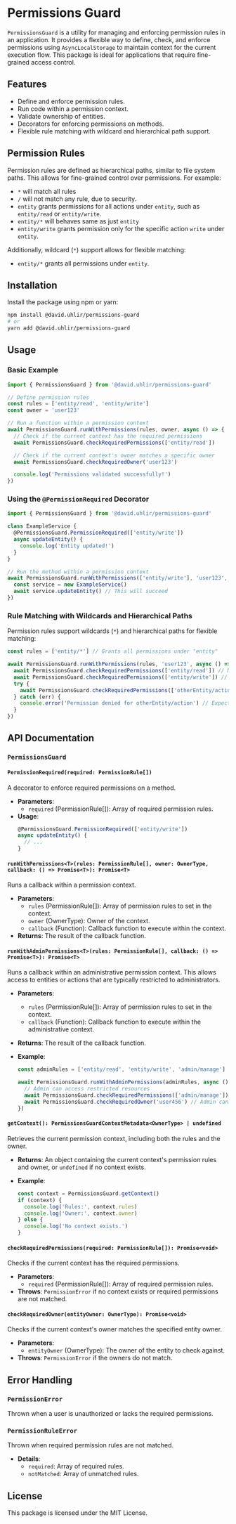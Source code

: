 # Permissions Guard

`PermissionsGuard` is a utility for managing and enforcing permission rules in an application. It provides a flexible way to define, check, and enforce permissions using `AsyncLocalStorage` to maintain context for the current execution flow. This package is ideal for applications that require fine-grained access control.

## Features

- Define and enforce permission rules.
- Run code within a permission context.
- Validate ownership of entities.
- Decorators for enforcing permissions on methods.
- Flexible rule matching with wildcard and hierarchical path support.

## Permission Rules

Permission rules are defined as hierarchical paths, similar to file system paths. This allows for fine-grained control over permissions. For example:

- `*` will match all rules
- `/` will not match any rule, due to security.
- `entity` grants permissions for all actions under `entity`, such as `entity/read` or `entity/write`.
- `entity/*` will behaves same as just `entity`
- `entity/write` grants permission only for the specific action `write` under `entity`.

Additionally, wildcard (`*`) support allows for flexible matching:

- `entity/*` grants all permissions under `entity`.

## Installation

Install the package using npm or yarn:

```bash
npm install @david.uhlir/permissions-guard
# or
yarn add @david.uhlir/permissions-guard
```

## Usage

### Basic Example

```typescript
import { PermissionsGuard } from '@david.uhlir/permissions-guard'

// Define permission rules
const rules = ['entity/read', 'entity/write']
const owner = 'user123'

// Run a function within a permission context
await PermissionsGuard.runWithPermissions(rules, owner, async () => {
  // Check if the current context has the required permissions
  await PermissionsGuard.checkRequiredPermissions(['entity/read'])

  // Check if the current context's owner matches a specific owner
  await PermissionsGuard.checkRequiredOwner('user123')

  console.log('Permissions validated successfully!')
})
```

### Using the `@PermissionRequired` Decorator

```typescript
import { PermissionsGuard } from '@david.uhlir/permissions-guard'

class ExampleService {
  @PermissionsGuard.PermissionRequired(['entity/write'])
  async updateEntity() {
    console.log('Entity updated!')
  }
}

// Run the method within a permission context
await PermissionsGuard.runWithPermissions(['entity/write'], 'user123', async () => {
  const service = new ExampleService()
  await service.updateEntity() // This will succeed
})
```

### Rule Matching with Wildcards and Hierarchical Paths

Permission rules support wildcards (`*`) and hierarchical paths for flexible matching:

```typescript
const rules = ['entity/*'] // Grants all permissions under "entity"

await PermissionsGuard.runWithPermissions(rules, 'user123', async () => {
  await PermissionsGuard.checkRequiredPermissions(['entity/read']) // Matches
  await PermissionsGuard.checkRequiredPermissions(['entity/write']) // Matches
  try {
    await PermissionsGuard.checkRequiredPermissions(['otherEntity/action']) // Does NOT match
  } catch (err) {
    console.error('Permission denied for otherEntity/action') // Expected behavior
  }
})
```

## API Documentation

### `PermissionsGuard`

#### `PermissionRequired(required: PermissionRule[])`

A decorator to enforce required permissions on a method.

- **Parameters**:
  - `required` (PermissionRule[]): Array of required permission rules.
- **Usage**:
  ```typescript
  @PermissionsGuard.PermissionRequired(['entity/write'])
  async updateEntity() {
    // ...
  }
  ```

#### `runWithPermissions<T>(rules: PermissionRule[], owner: OwnerType, callback: () => Promise<T>): Promise<T>`

Runs a callback within a permission context.

- **Parameters**:
  - `rules` (PermissionRule[]): Array of permission rules to set in the context.
  - `owner` (OwnerType): Owner of the context.
  - `callback` (Function): Callback function to execute within the context.
- **Returns**: The result of the callback function.

#### `runWithAdminPermissions<T>(rules: PermissionRule[], callback: () => Promise<T>): Promise<T>`

Runs a callback within an administrative permission context. This allows access to entities or actions that are typically restricted to administrators.

- **Parameters**:
  - `rules` (PermissionRule[]): Array of permission rules to set in the context.
  - `callback` (Function): Callback function to execute within the administrative context.
- **Returns**: The result of the callback function.

- **Example**:
  ```typescript
  const adminRules = ['entity/read', 'entity/write', 'admin/manage']

  await PermissionsGuard.runWithAdminPermissions(adminRules, async () => {
    // Admin can access restricted resources
    await PermissionsGuard.checkRequiredPermissions(['admin/manage'])
    await PermissionsGuard.checkRequiredOwner('user456') // Admin can access entities owned by others
  })
  ```

#### `getContext(): PermissionsGuardContextMetadata<OwnerType> | undefined`

Retrieves the current permission context, including both the rules and the owner.

- **Returns**: An object containing the current context's permission rules and owner, or `undefined` if no context exists.

- **Example**:
  ```typescript
  const context = PermissionsGuard.getContext()
  if (context) {
    console.log('Rules:', context.rules)
    console.log('Owner:', context.owner)
  } else {
    console.log('No context exists.')
  }

#### `checkRequiredPermissions(required: PermissionRule[]): Promise<void>`

Checks if the current context has the required permissions.

- **Parameters**:
  - `required` (PermissionRule[]): Array of required permission rules.
- **Throws**: `PermissionError` if no context exists or required permissions are not matched.

#### `checkRequiredOwner(entityOwner: OwnerType): Promise<void>`

Checks if the current context's owner matches the specified entity owner.

- **Parameters**:
  - `entityOwner` (OwnerType): The owner of the entity to check against.
- **Throws**: `PermissionError` if the owners do not match.

## Error Handling

### `PermissionError`

Thrown when a user is unauthorized or lacks the required permissions.

### `PermissionRuleError`

Thrown when required permission rules are not matched.

- **Details**:
  - `required`: Array of required rules.
  - `notMatched`: Array of unmatched rules.

## License

This package is licensed under the MIT License.
